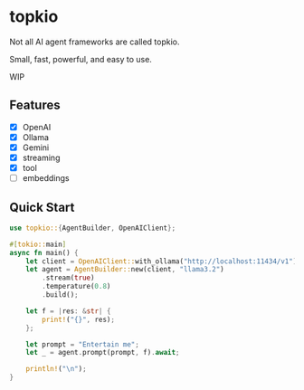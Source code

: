 # topkio

Not all AI agent frameworks are called topkio.  

Small, fast, powerful, and easy to use.  

WIP

## Features
- [x] OpenAI
- [x] Ollama
- [x] Gemini
- [x] streaming
- [x] tool
- [ ] embeddings

## Quick Start
```rust
use topkio::{AgentBuilder, OpenAIClient};

#[tokio::main]
async fn main() {
    let client = OpenAIClient::with_ollama("http://localhost:11434/v1");
    let agent = AgentBuilder::new(client, "llama3.2")
        .stream(true)
        .temperature(0.8)
        .build();

    let f = |res: &str| {
        print!("{}", res);
    };

    let prompt = "Entertain me";
    let _ = agent.prompt(prompt, f).await;

    println!("\n");
}
```